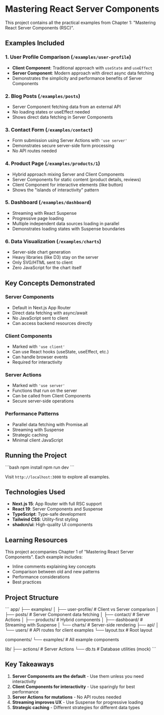 # Mastering React Server Components

This project contains all the practical examples from Chapter 1: "Mastering React Server Components (RSC)".

## Examples Included

### 1. User Profile Comparison (`/examples/user-profile`)
- **Client Component**: Traditional approach with `useState` and `useEffect`
- **Server Component**: Modern approach with direct async data fetching
- Demonstrates the simplicity and performance benefits of Server Components

### 2. Blog Posts (`/examples/posts`)
- Server Component fetching data from an external API
- No loading states or useEffect needed
- Shows direct data fetching in Server Components

### 3. Contact Form (`/examples/contact`)
- Form submission using Server Actions with `'use server'`
- Demonstrates secure server-side form processing
- No API routes needed

### 4. Product Page (`/examples/products/1`)
- Hybrid approach mixing Server and Client Components
- Server Components for static content (product details, reviews)
- Client Component for interactive elements (like button)
- Shows the "islands of interactivity" pattern

### 5. Dashboard (`/examples/dashboard`)
- Streaming with React Suspense
- Progressive page loading
- Multiple independent data sources loading in parallel
- Demonstrates loading states with Suspense boundaries

### 6. Data Visualization (`/examples/charts`)
- Server-side chart generation
- Heavy libraries (like D3) stay on the server
- Only SVG/HTML sent to client
- Zero JavaScript for the chart itself

## Key Concepts Demonstrated

### Server Components
- Default in Next.js App Router
- Direct data fetching with async/await
- No JavaScript sent to client
- Can access backend resources directly

### Client Components
- Marked with `'use client'`
- Can use React hooks (useState, useEffect, etc.)
- Can handle browser events
- Required for interactivity

### Server Actions
- Marked with `'use server'`
- Functions that run on the server
- Can be called from Client Components
- Secure server-side operations

### Performance Patterns
- Parallel data fetching with Promise.all
- Streaming with Suspense
- Strategic caching
- Minimal client JavaScript

## Running the Project

\`\`\`bash
npm install
npm run dev
\`\`\`

Visit `http://localhost:3000` to explore all examples.

## Technologies Used

- **Next.js 15**: App Router with full RSC support
- **React 19**: Server Components and Suspense
- **TypeScript**: Type-safe development
- **Tailwind CSS**: Utility-first styling
- **shadcn/ui**: High-quality UI components

## Learning Resources

This project accompanies Chapter 1 of "Mastering React Server Components". Each example includes:
- Inline comments explaining key concepts
- Comparison between old and new patterns
- Performance considerations
- Best practices

## Project Structure

\`\`\`
app/
  ├── examples/
  │   ├── user-profile/    # Client vs Server comparison
  │   ├── posts/           # Server Component data fetching
  │   ├── contact/         # Server Actions
  │   ├── products/        # Hybrid components
  │   ├── dashboard/       # Streaming with Suspense
  │   └── charts/          # Server-side rendering
  ├── api/
  │   └── users/           # API routes for client examples
  └── layout.tsx           # Root layout

components/
  └── examples/            # All example components

lib/
  ├── actions/             # Server Actions
  └── db.ts                # Database utilities (mock)
\`\`\`

## Key Takeaways

1. **Server Components are the default** - Use them unless you need interactivity
2. **Client Components for interactivity** - Use sparingly for best performance
3. **Server Actions for mutations** - No API routes needed
4. **Streaming improves UX** - Use Suspense for progressive loading
5. **Strategic caching** - Different strategies for different data types
